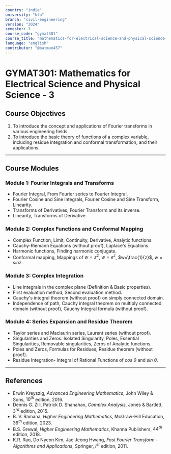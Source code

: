 ```yaml
---
country: "india"
university: "ktu"
branch: "civil-engineering"
version: "2024"
semester: 3
course_code: "gymat301"
course_title: "mathematics-for-electrical-science-and-physical-science-3"
language: "english"
contributor: "@batman457"
---
```


# GYMAT301: Mathematics for Electrical Science and Physical Science - 3

## Course Objectives
1. To introduce the concept and applications of Fourier transforms in various engineering fields.
2. To introduce the basic theory of functions of a complex variable, including residue integration and conformal transformation, and their applications.

---

## Course Modules

### Module 1: Fourier Integrals and Transforms
- Fourier Integral, From Fourier series to Fourier Integral.
- Fourier Cosine and Sine integrals, Fourier Cosine and Sine Transform, Linearity.
- Transforms of Derivatives, Fourier Transform and its inverse.
- Linearity, Transforms of Derivative.

### Module 2: Complex Functions and Conformal Mapping
- Complex Function, Limit, Continuity, Derivative, Analytic functions.
- Cauchy-Riemann Equations (without proof), Laplace's Equations.
- Harmonic functions, Finding harmonic conjugate.
- Conformal mapping, Mappings of $w=z^{2}$, $w=e^{z}$, $w=\frac{1}{z}$, $w=sinz$.

### Module 3: Complex Integration
- Line integrals in the complex plane (Definition & Basic properties).
- First evaluation method, Second evaluation method.
- Cauchy's integral theorem (without proof) on simply connected domain.
- Independence of path, Cauchy integral theorem on multiply connected domain (without proof), Cauchy Integral formula (without proof).

### Module 4: Series Expansion and Residue Theorem
- Taylor series and Maclaurin series, Laurent series (without proof).
- Singularities and Zeros: Isolated Singularity, Poles, Essential Singularities, Removable singularities, Zeros of Analytic functions.
- Poles and Zeros, Formulas for Residues, Residue theorem (without proof).
- Residue Integration- Integral of Rational Functions of $cos~\theta$ and $sin~\theta$.

---

## References

- Erwin Kreyszig, *Advanced Engineering Mathematics*, John Wiley & Sons, $10^{th}$ edition, 2016.
- Dennis G. Zill, Patrick D. Shanahan, *Complex Analysis*, Jones & Bartlett, $3^{rd}$ edition, 2015.
- B. V. Ramana, *Higher Engineering Mathematics*, McGraw-Hill Education, $39^{th}$ edition, 2023.
- B.S. Grewal, *Higher Engineering Mathematics*, Khanna Publishers, $44^{th}$ edition, 2018.
- K.R. Rao, Do Nyeon Kim, Jae Jeong Hwang, *Fast Fourier Transform - Algorithms and Applications*, Springer, $I^{st}$ edition, 2011.
